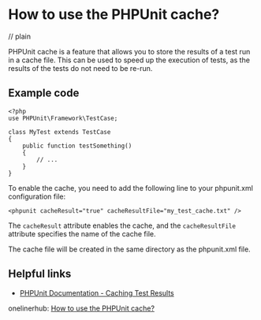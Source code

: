 # How to use the PHPUnit cache?
// plain

PHPUnit cache is a feature that allows you to store the results of a test run in a cache file. This can be used to speed up the execution of tests, as the results of the tests do not need to be re-run.

## Example code

```
<?php
use PHPUnit\Framework\TestCase;

class MyTest extends TestCase
{
    public function testSomething()
    {
        // ...
    }
}
```

To enable the cache, you need to add the following line to your phpunit.xml configuration file:

```
<phpunit cacheResult="true" cacheResultFile="my_test_cache.txt" />
```

The `cacheResult` attribute enables the cache, and the `cacheResultFile` attribute specifies the name of the cache file.

The cache file will be created in the same directory as the phpunit.xml file.

## Helpful links

- [PHPUnit Documentation - Caching Test Results](https://phpunit.readthedocs.io/en/9.2/fixtures.html#caching-test-results)

onelinerhub: [How to use the PHPUnit cache?](https://onelinerhub.com/phpunit/how-to-use-the-phpunit-cache)